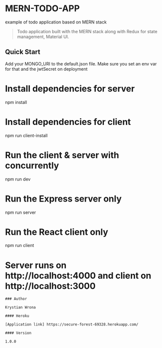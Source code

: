 # MERN-TODO-APP
example of todo application based on MERN stack

> Todo application built with the MERN stack along with Redux for state management, Material UI.

## Quick Start

Add your MONGO_URI to the default.json file. Make sure you set an env var for that and the jwtSecret on deployment

# Install dependencies for server
npm install

# Install dependencies for client
npm run client-install

# Run the client & server with concurrently
npm run dev

# Run the Express server only
npm run server

# Run the React client only
npm run client

# Server runs on http://localhost:4000 and client on http://localhost:3000
```
### Author

Krystian Wrona

#### Heroku

[Application link] https://secure-forest-69328.herokuapp.com/

#### Version

1.0.0

